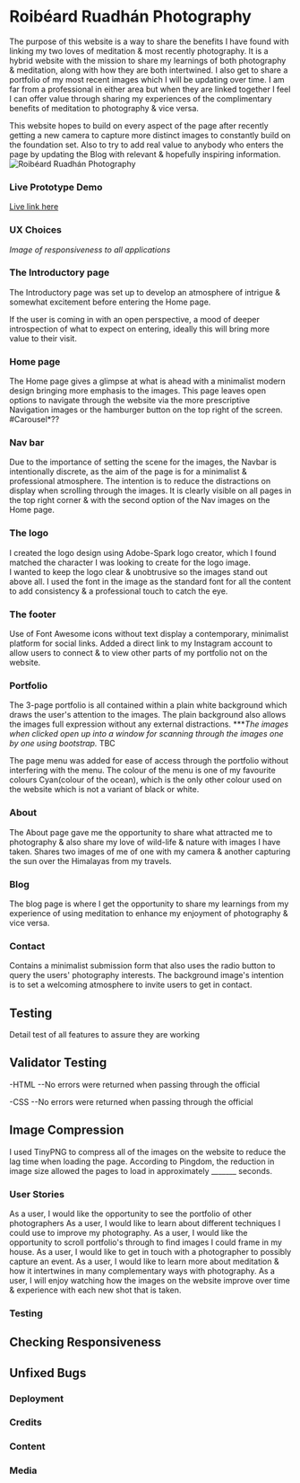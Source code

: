 # Roibéard Ruadhán Photography

The purpose of this website is a way to share the benefits I have found with linking my two loves of meditation & most recently photography. It is a hybrid website with the mission to share my learnings of both photography & meditation, along with how they are both intertwined. I also get to share a portfolio of my most recent images which I will be updating over time. 
I am far from a professional in either area but when they are linked together I feel I can offer value through sharing my experiences of the complimentary benefits of meditation to photography & vice versa.

This website hopes to build on every aspect of the page after recently getting a new camera to capture more distinct images to constantly build on the foundation set. Also to try to add real value to anybody who enters the page by updating the Blog with relevant & hopefully inspiring information. 
![Roibéard Ruadhán Photography](../readme-files/responsive-image)
### Live Prototype Demo
[Live link here](https://roibeard-ruadhan.github.io/Roibeard-Ruadhan-Photography/)

### UX Choices

*Image of responsiveness to all applications*

### The Introductory page
The Introductory page was set up to develop an atmosphere of intrigue & somewhat excitement before entering the Home page.

If the user is coming in with an open perspective, a mood of deeper introspection of what to expect on entering, ideally this will bring more value to their visit.

### Home page
The Home page gives a glimpse at what is ahead with a minimalist modern design bringing more emphasis to the images.
This page leaves open options to navigate through the website via the more prescriptive Navigation images or the hamburger button on the top right of the screen.
#Carousel*?? 

### Nav bar
Due to the importance of setting the scene for the images, the Navbar is intentionally discrete, as the aim of the page is for a minimalist & professional atmosphere. The intention is to reduce the distractions on display when scrolling through the images. 
It is clearly visible on all pages in the top right corner & with the second option of the Nav images on the Home page.

### The logo 
I created the logo design using Adobe-Spark logo creator, which I found matched the character I was looking to create for the logo image.  
I wanted to keep the logo clear & unobtrusive so the images stand out above all.
I used the font in the image as the standard font for all the content to add consistency & a professional touch to catch the eye.

### The footer
Use of Font Awesome icons without text display a contemporary, minimalist platform for social links.
Added a direct link to my Instagram account to allow users to connect & to view other parts of my portfolio not on the website.

### Portfolio 
The 3-page portfolio is all contained within a plain white background which draws the user's attention to the images. The plain background also allows the images full expression without any external distractions.
****The images when clicked open up into a window for scanning through the images one by one using bootstrap.* TBC

The page menu was added for ease of access through the portfolio without interfering with the menu.
The colour of the menu is one of my favourite colours Cyan(colour of the ocean), which is the only other colour used on the website which is not a variant of black or white. 

### About
The About page gave me the opportunity to share what attracted me to photography & also share my love of wild-life & nature with images I have taken. 
Shares two images of me of one with my camera & another capturing the sun over the Himalayas from my travels.

### Blog
The blog page is where I get the opportunity to share my learnings from my experience of using meditation to enhance my enjoyment of photography & vice versa.
### Contact
Contains a minimalist submission form that also uses the radio button to query the users' photography interests.
The background image's intention is to set a welcoming atmosphere to invite users to get in contact.
## Testing
Detail test of all features to assure they are working

## Validator Testing
-HTML
--No errors were returned when passing through the official

-CSS
--No errors were returned when passing through the official 

## Image Compression
I used TinyPNG to compress all of the images on the website to reduce the lag time when loading the page. 
According to Pingdom, the reduction in image size allowed the pages to load in approximately _______ seconds.

### User Stories 
As a user, I would like the opportunity to see the portfolio of other photographers 
As a user, I would like to learn about different techniques I could use to improve my photography.
As a user, I would like the opportunity to scroll portfolio's through to find images I could frame in my house.
As a user, I would like to get in touch with a photographer to possibly capture an event.
As a user, I would like to learn more about meditation & how it intertwines in many complementary ways with photography.
As a user, I will enjoy watching how the images on the website improve over time & experience with each new shot that is taken.

### Testing

## Checking Responsiveness

## Unfixed Bugs

### Deployment

### Credits

### Content

### Media










